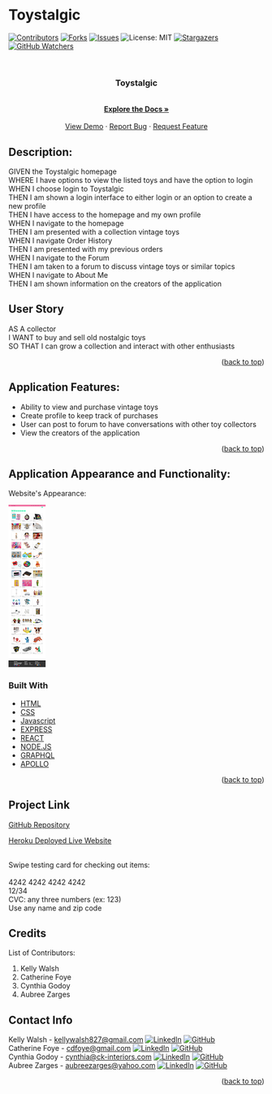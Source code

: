 # Toystalgic

[![Contributors][contributors-shield]][contributors-url]
[![Forks][forks-shield]][forks-url]
[![Issues][issues-shield]][issues-url]
![License: MIT](https://img.shields.io/badge/License-MIT-yellow.svg)
[![Stargazers][stars-shield]][stars-url]
[![GitHub Watchers][github-watchers]][github-watchers-url]

<!-- PROJECT LOGO -->
<br />
<div align="center">
  <a href="https://cdfoye.github.io/Toystalgic/">
  </a>

<h3 align="center">Toystalgic</h3>

  <p align="center">
    <!-- TEXT -->
    <br />
    <a href="https://github.com/cdfoye/Toystalgic"><strong>Explore the Docs »</strong></a>
    <br />
    <br />
    <a href="https://toystalgic.herokuapp.com/">View Demo</a>
    ·
    <a href="https://github.com/cdfoye/Toystalgic/issues">Report Bug</a>
    ·
    <a href="https://github.com/cdfoye/Toystalgic/issues">Request Feature</a>
  </p>
</div>

## Description:

GIVEN the Toystalgic homepage
<br>
WHERE I have options to view the listed toys and have the option to login
<br>
WHEN I choose login to Toystalgic
<br>
THEN I am shown a login interface to either login or an option to create a new profile
<br>
THEN I have access to the homepage and my own profile
<br>
WHEN I navigate to the homepage
<br>
THEN I am presented with a collection vintage toys
<br>
WHEN I navigate Order History
<br>
THEN I am presented with my previous orders
<br>
WHEN I navigate to the Forum
<br>
THEN I am taken to a forum to discuss vintage toys or similar topics
<br>
WHEN I navigate to About Me
<br>
THEN I am shown information on the creators of the application

## User Story

AS A collector
<br>
I WANT to buy and sell old nostalgic toys
<br>
SO THAT I can grow a collection and interact with other enthusiasts

<p align="right">(<a href="#top">back to top</a>)</p>

## Application Features:

- Ability to view and purchase vintage toys
- Create profile to keep track of purchases
- User can post to forum to have conversations with other toy collectors
- View the creators of the application

<p align="right">(<a href="#top">back to top</a>)</p>

## Application Appearance and Functionality:

Website's Appearance:

<!-- Add link to gif -->

![Appearance](client/public/images/readmeScreenshot.png)

### Built With

- [HTML](hhttps://www.w3schools.com/html/)
- [CSS](https://developer.mozilla.org/en-US/docs/Learn/CSS/First_steps/What_is_CSS)
- [Javascript](https://www.javascript.com)
- [EXPRESS](https://expressjs.com/)
- [REACT](https://reactjs.org/)
- [NODE.JS](https://nodejs.org/en/)
- [GRAPHQL](https://graphql.org/)
- [APOLLO](https://www.apollographql.com/)

<p align="right">(<a href="#top">back to top</a>)</p>

## Project Link

[GitHub Repository](https://github.com/cdfoye/Toystalgic)

[Heroku Deployed Live Website](https://toystalgic.herokuapp.com/)

<br />Swipe testing card for checking out items: <br /> <br />
4242 4242 4242 4242 <br />
12/34 <br />
CVC: any three numbers (ex: 123) <br />
Use any name and zip code

## Credits

List of Contributors:

1. Kelly Walsh
2. Catherine Foye
3. Cynthia Godoy
4. Aubree Zarges

## Contact Info

Kelly Walsh - kellywalsh827@gmail.com [![LinkedIn][linkedin-shield]][linkedin-url-kelly] [![GitHub][github-shield]][github-url-kelly] </br>
Catherine Foye - cdfoye@gmail.com [![LinkedIn][linkedin-shield]][linkedin-url-catherine] [![GitHub][github-shield]][github-url-catherine] </br>
Cynthia Godoy - cynthia@ck-interiors.com [![LinkedIn][linkedin-shield]][linkedin-url-cynthia] [![GitHub][github-shield]][github-url-cynthia] </br>
Aubree Zarges - aubreezarges@yahoo.com [![LinkedIn][linkedin-shield]][linkedin-url-aubree] [![GitHub][github-shield]][github-url-aubree] </br>

<p align="right">(<a href="#top">back to top</a>)</p>

<!-- MARKDOWN LINKS & IMAGES -->
<!-- https://www.markdownguide.org/basic-syntax/#reference-style-links -->

[contributors-shield]: https://img.shields.io/github/contributors/cdfoye/Toystalgic.svg?style=for-the-badge
[contributors-url]: https://github.com/cdfoye/Toystalgic/graphs/contributors
[forks-shield]: https://img.shields.io/github/forks/cdfoye/Toystalgic.svg?style=for-the-badge
[forks-url]: https://github.com/cdfoye/Toystalgic/network/members
[stars-shield]: https://img.shields.io/github/stars/cdfoye/Toystalgic?style=social
[stars-url]: https://github.com/cdfoye/Toystalgic/stargazers
[issues-shield]: https://img.shields.io/github/issues/cdfoye/Toystalgic.svg?style=for-the-badge
[issues-url]: https://github.com/cdfoye/Toystalgic/issues
[license-shield]: https://img.shields.io/github/license/cdfoye/Toystalgic.svg?style=for-the-badge
[linkedin-shield]: https://img.shields.io/badge/-LinkedIn-black.svg?style=for-the-badge&logo=linkedin&colorB=555
[linkedin-url-kelly]: https://www.linkedin.com/in/kellywalsh001/
[linkedin-url-catherine]: https://www.linkedin.com/in/catherine-foye/
[linkedin-url-cynthia]: https://www.linkedin.com/in/cynthia-godoy-ncidq-96951845/
[linkedin-url-aubree]: https://www.linkedin.com/in/aubree-zarges-griego-7677a597/
[github-shield]: https://img.shields.io/badge/-Github-blueviolet.svg?style=for-the-badge&logo=Github&colorB=555
[github-url-kelly]: https://github.com/kemwalsh
[github-url-catherine]: https://github.com/cdfoye
[github-url-cynthia]: https://github.com/CynthiaGodoy
[github-url-aubree]: https://github.com/AubreeZ-G
[github-watchers]: https://img.shields.io/github/watchers/cdfoye/Toystalgic?style=social
[github-watchers-url]: https://github.com/cdfoye/Toystalgic/watchers
